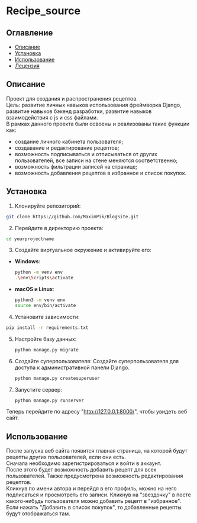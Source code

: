 # Recipe_source
## Оглавление
- [Описание](#описание)
- [Установка](#установка)
- [Использование](#использование)
- [Лецензия](#лицензия)

## Описание
Проект для создания и распространения рецептов.  
Цель: развитие личных навыков использования фреймворка Django, развитие навыков бэкенд разработки, развитие навыков взаимодействия с js и css файлами.  
В рамках данного проекта были освоены и реализованы такие функции как:
- создание личного кабинета пользователя;
- создавание и редактирование рецептов;
- возможность подписываться и отписываться от других пользователей, все записи на стене меняются соответственно;
- возможность фильтрации записей на странице;
- возможность добавления рецептов в избранное и список покупок.  
## Установка
1. Клонируйте репозиторий:
  ```sh
  git clone https://github.com/MaximPik/BlogSite.git
  ```
2. Перейдите в директорию проекта:
  ```sh
  cd yourprojectname
  ```
3. Создайте виртуальное окружение и активируйте его:
  - **Windows**:
    ```sh
    python -m venv env
    .\env\Scripts\activate
    ```
  - **macOS и Linux**:
    ```sh
    python3 -m venv env
    source env/bin/activate
    ```
4. Установите зависимости:
  ```sh
  pip install -r requirements.txt
  ```
5. Настройте базу данных:
   ```sh
   python manage.py migrate
   ```
6. Создайте суперпользователя:
   Создайте суперпользователя для доступа к административной панели Django.
   ```sh
   python manage.py createsuperuser
   ```
7. Запустите сервер:
   ```sh
   python manage.py runserver
   ```  
Теперь перейдите по адресу "http://127.0.0.1:8000/", чтобы увидеть веб сайт.  
## Использование
После запуска веб сайта появится главная страница, на которой будут рецепты других пользователей, если они есть.  
Сначала необходимо зарегистрироваться и войти в аккаунт.  
После этого будет возможность добавить рецепт для всех пользователей. Также предусмотрена возможность редактирования рецептов.  
Кликнув по имени автора и перейдя в его профиль, можно на него подписаться и просмотреть его записи. Кликнув на "звездочку"
в посте какого-нибудь пользователя можно добавить рецепт в "избранное".  
Если нажать "Добавить в список покупок", то добавленные рецепты будут отображаться там.
